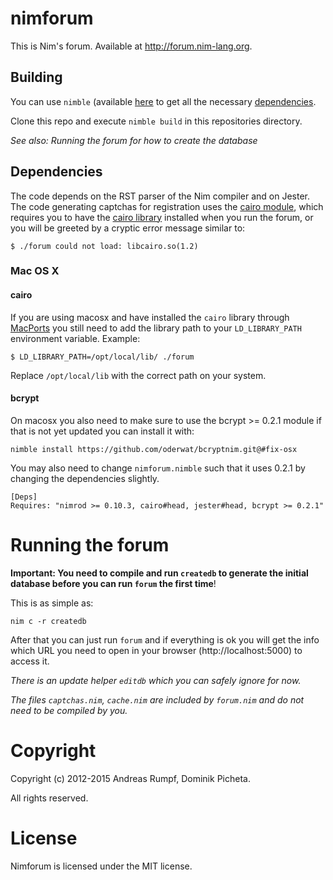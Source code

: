 # nimforum

This is Nim's forum. Available at http://forum.nim-lang.org.

## Building

You can use ``nimble`` (available [here](https://github.com/nim-lang/nimble) 
to get all the necessary
[dependencies](https://github.com/nim-lang/nimforum/blob/master/nimforum.nimble#L11).

Clone this repo and execute ``nimble build`` in this repositories directory.

_See also: Running the forum for how to create the database_

## Dependencies

The code depends on the RST parser of the Nim
compiler and on Jester. The code generating captchas for registration uses the
[cairo module](https://github.com/nim-lang/cairo), which requires you to have
the [cairo library](http://cairographics.org) installed when you run the forum,
or you will be greeted by a cryptic error message similar to:

	$ ./forum could not load: libcairo.so(1.2)

### Mac OS X

#### cairo
If you are using macosx and have installed the ``cairo`` library through
[MacPorts](https://www.macports.org) you still need to add the library path to
your ``LD_LIBRARY_PATH`` environment variable. Example:

	$ LD_LIBRARY_PATH=/opt/local/lib/ ./forum

Replace ``/opt/local/lib`` with the correct path on your system.

#### bcrypt

On macosx you also need to make sure to use the bcrypt >= 0.2.1 module if that
is not yet updated you can install it with:

```
nimble install https://github.com/oderwat/bcryptnim.git@#fix-osx
```

You may also need to change `nimforum.nimble` such that it uses 0.2.1 by
changing the dependencies slightly.

```
[Deps]
Requires: "nimrod >= 0.10.3, cairo#head, jester#head, bcrypt >= 0.2.1"
```

# Running the forum

**Important: You need to compile and run `createdb` to generate the initial database
before you can run `forum` the first time**!

This is as simple as:

```
nim c -r createdb
```

After that you can just run `forum` and if everything is ok you will get the info which URL you need to open in your browser (http://localhost:5000) to access it.

_There is an update helper `editdb` which you can safely ignore for now._

_The files `captchas.nim`, `cache.nim` are included by `forum.nim` and do
not need to be compiled by you._

# Copyright

Copyright (c) 2012-2015 Andreas Rumpf, Dominik Picheta.

All rights reserved.

# License

Nimforum is licensed under the MIT license.
